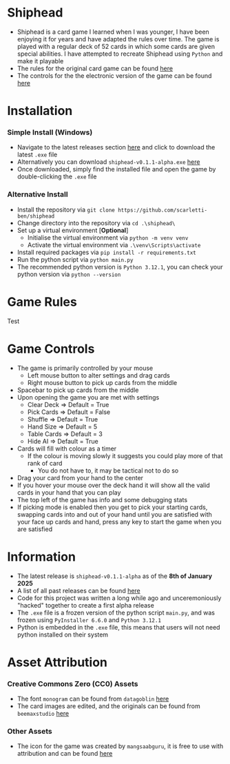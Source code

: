 # Shiphead
- Shiphead is a card game I learned when I was younger, I have been enjoying it for years and have adapted the rules over time. The game is played with a regular deck of 52 cards in which some cards are given special abilities. I have attempted to recreate Shiphead using `Python` and make it playable
- The rules for the original card game can be found [here](#game-rules)
- The controls for the the electronic version of the game can be found [here](#game-controls)

# Installation

### Simple Install (Windows)
- Navigate to the latest releases section [here](https://github.com/scarletti-ben/shiphead/releases/latest) and click to download the latest `.exe` file
- Alternatively you can download `shiphead-v0.1.1-alpha.exe` [here](https://github.com/scarletti-ben/shiphead/releases/download/v0.1.1-alpha/shiphead-v0.1.1-alpha.exe)
- Once downloaded, simply find the installed file and open the game by double-clicking the `.exe` file

### Alternative Install

- Install the repository via `git clone https://github.com/scarletti-ben/shiphead`
- Change directory into the repository via `cd .\shiphead\` 
- Set up a virtual environment [**Optional**]
  -  Initialise the virtual environment via `python -m venv venv`
  -  Activate the virtual environment via `.\venv\Scripts\activate`
- Install required packages via `pip install -r requirements.txt`
- Run the python script via `python main.py`
- The recommended python version is `Python 3.12.1`, you can check your python version via `python --version`

# Game Rules
Test

# Game Controls
- The game is primarily controlled by your mouse
    - Left mouse button to alter settings and drag cards
    - Right mouse button to pick up cards from the middle
- Spacebar to pick up cards from the middle
- Upon opening the game you are met with settings
    - Clear Deck => Default = True
    - Pick Cards => Default = False
    - Shuffle => Default = True
    - Hand Size => Default = 5
    - Table Cards => Default = 3
    - Hide AI => Default = True
- Cards will fill with colour as a timer
    - If the colour is moving slowly it suggests you could play more of that rank of card
        - You do not have to, it may be tactical not to do so
- Drag your card from your hand to the center
- If you hover your mouse over the deck hand it will show all the valid cards in your hand that you can play
- The top left of the game has info and some debugging stats
- If picking mode is enabled then you get to pick your starting cards, swapping cards into and out of your hand until you are satisfied with your face up cards and hand, press any key to start the game when you are satisfied

# Information
- The latest release is `shiphead-v0.1.1-alpha` as of the **8th of January 2025**
- A list of all past releases can be found [here](https://github.com/scarletti-ben/shiphead/releases)
- Code for this project was written a long while ago and unceremoniously "hacked" together to create a first alpha release
- The `.exe` file is a frozen version of the python script `main.py`, and was frozen using `PyInstaller 6.6.0` and `Python 3.12.1`
- Python is embedded in the `.exe` file, this means that users will not need python installed on their system

# Asset Attribution
### Creative Commons Zero (CC0) Assets
- The font `monogram` can be found from `datagoblin` [here](https://datagoblin.itch.io/monogram)
- The card images are edited, and the originals can be found from `beemaxstudio`  [here](https://beemaxstudio.itch.io/pixel-cards-pack)

### Other Assets
- The icon for the game was created by `mangsaabguru`, it is free to use with attribution and can be found [here](https://www.flaticon.com/free-icon/card-game_4072251)
